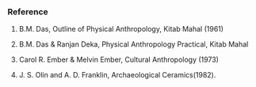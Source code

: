 ### Reference

1. B.M. Das, Outline of Physical Anthropology, Kitab Mahal (1961)

2. B.M. Das & Ranjan Deka, Physical Anthropology Practical, Kitab Mahal

3. Carol R. Ember & Melvin Ember, Cultural Anthropology (1973)

4. J. S. Olin and A. D. Franklin, Archaeological Ceramics(1982).

